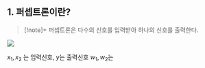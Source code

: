 ## 1. 퍼셉트론이란?
>[!note]+
>퍼셉트론은 다수의 신호를 입력받아 하나의 신호를 출력한다.
>
>
>


![](https://i.imgur.com/AH1iLbB.png)

$x_1, x_2$ 는 입력신호, $y$는 출력신호 $w_1, w_2$는 
